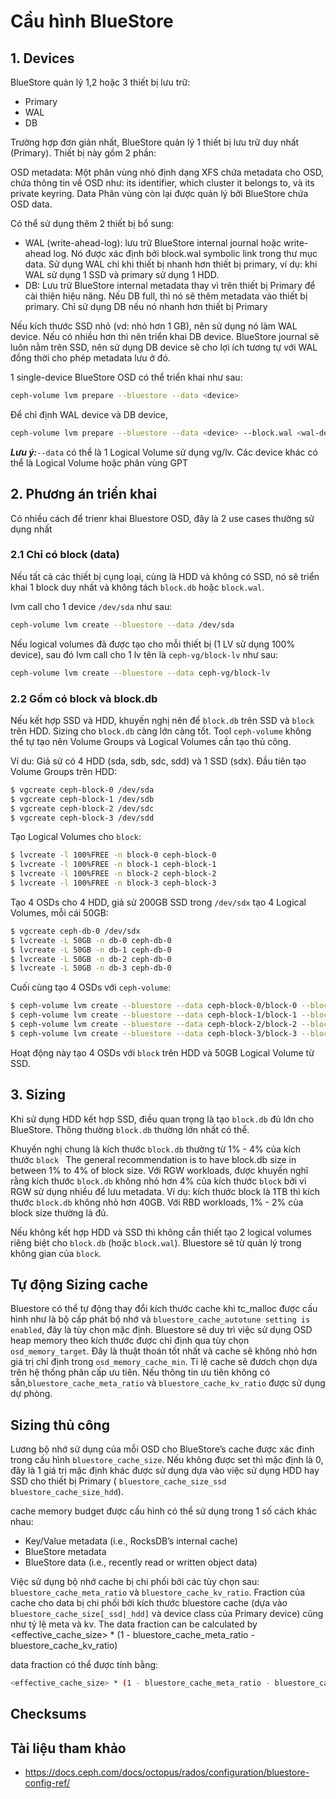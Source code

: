 # Cầu hình BlueStore

## 1. Devices

BlueStore quản lý 1,2 hoặc 3 thiết bị lưu trữ:
- Primary
- WAL
- DB

Trường hợp đơn giản nhất, BlueStore quản lý 1 thiết bị lưu trữ duy nhất (Primary). Thiết bị này gồm 2 phần:

OSD metadata: Một phân vùng nhỏ định dạng XFS chứa metadata cho OSD, chứa thông tin về OSD như: its identifier, which cluster it belongs to, và its private keyring.
Data Phân vùng còn lại được quản lý bởi BlueStore chứa OSD data.

Có thể sử dụng thêm 2 thiết bị bổ sung:
- WAL (write-ahead-log): lưu trữ BlueStore internal journal hoặc write-ahead log. Nó được xác định bởi block.wal symbolic link trong thư mục data. Sử dụng WAL chỉ khi thiết bị nhanh hơn thiết bị primary, ví dụ: khi WAL sử dụng 1 SSD và primary sử dụng 1 HDD.
- DB: Lưu trữ BlueStore internal metadata thay vì trên thiết bị Primary để cài thiện hiệu năng. Nếu DB full, thì nó sẽ thêm metadata vào thiết bị primary. Chỉ sử dụng DB nếu nó nhanh hơn thiết bị Primary

Nếu kích thước SSD nhỏ (vd: nhỏ hơn 1 GB), nên sử dụng nó làm WAL device. Nếu có nhiều hơn thì nên triển khai DB device. BlueStore journal sẽ luôn nằm trên SSD, nên sử dụng DB device sẽ cho lợi ích tương tự với WAL đồng thời cho phép metadata lưu ở đó.

1 single-device BlueStore OSD có thể triển khai như sau:
```sh
ceph-volume lvm prepare --bluestore --data <device>
```
Để chỉ định WAL device và DB device,
```sh
ceph-volume lvm prepare --bluestore --data <device> --block.wal <wal-device> --block.db <db-device>
```
***Lưu ý:***`--data` có thể là 1 Logical Volume sử dụng vg/lv. Các device khác có thể là Logical Volume hoặc phân vùng GPT

## 2. Phương án triển khai

Có nhiều cách để trienr khai Bluestore OSD, đây là 2 use cases thường sử dụng nhất

### 2.1 Chỉ có block (data)

Nếu tất cả các thiết bị cụng loại, cùng là HDD và không có SSD, nó sẽ triển khai 1 block duy nhất và không tách `block.db` hoặc `block.wal`. 

lvm call cho 1 device `/dev/sda` như sau:
```sh
ceph-volume lvm create --bluestore --data /dev/sda
```
Nếu logical volumes đã được tạo cho mỗi thiết bị (1 LV sử dụng 100% device), sau đó lvm call cho 1 lv tên là `ceph-vg/block-lv` như sau:
```sh
ceph-volume lvm create --bluestore --data ceph-vg/block-lv
```

### 2.2 Gồm có block và block.db

Nếu kết hợp SSD và HDD, khuyến nghị nên để `block.db` trên SSD và `block` trên HDD. Sizing cho `block.db` càng lớn càng tốt. Tool `ceph-volume` không thể tự tạo nên Volume Groups và Logical Volumes cần tạo thủ công.

Ví du: Giả sử có 4 HDD (sda, sdb, sdc, sdd) và 1 SSD (sdx). Đầu tiên tạo Volume Groups trên HDD:
```sh
$ vgcreate ceph-block-0 /dev/sda
$ vgcreate ceph-block-1 /dev/sdb
$ vgcreate ceph-block-2 /dev/sdc
$ vgcreate ceph-block-3 /dev/sdd
```
Tạo Logical Volumes cho `block`:
```sh
$ lvcreate -l 100%FREE -n block-0 ceph-block-0
$ lvcreate -l 100%FREE -n block-1 ceph-block-1
$ lvcreate -l 100%FREE -n block-2 ceph-block-2
$ lvcreate -l 100%FREE -n block-3 ceph-block-3
```
Tạo 4 OSDs cho 4 HDD, giả sử 200GB SSD trong `/dev/sdx` tạo 4 Logical Volumes, mỗi cái 50GB:
```sh
$ vgcreate ceph-db-0 /dev/sdx
$ lvcreate -L 50GB -n db-0 ceph-db-0
$ lvcreate -L 50GB -n db-1 ceph-db-0
$ lvcreate -L 50GB -n db-2 ceph-db-0
$ lvcreate -L 50GB -n db-3 ceph-db-0
```
Cuối cùng tạo 4 OSDs với `ceph-volume`:
```sh
$ ceph-volume lvm create --bluestore --data ceph-block-0/block-0 --block.db ceph-db-0/db-0
$ ceph-volume lvm create --bluestore --data ceph-block-1/block-1 --block.db ceph-db-0/db-1
$ ceph-volume lvm create --bluestore --data ceph-block-2/block-2 --block.db ceph-db-0/db-2
$ ceph-volume lvm create --bluestore --data ceph-block-3/block-3 --block.db ceph-db-0/db-3
```

Hoạt động này tạo 4 OSDs với `block` trên HDD và 50GB Logical Volume từ SSD.

## 3. Sizing

Khi sử dụng HDD kết hợp SSD, điều quan trọng là tạo `block.db` đủ lớn cho BlueStore. Thông thường `block.db` thường lớn nhất có thể.

Khuyến nghị chung là kích thước `block.db` thường  từ 1% - 4% của kích thước `block `
The general recommendation is to have block.db size in between 1% to 4% of block size. Với RGW workloads, được khuyến nghĩ rằng kích thước `block.db` không nhỏ hơn 4% của kích thước `block` bởi vì RGW sử dụng nhiều để lưu metadata. Ví dụ: kích thước block là 1TB thì kích thước `block.db` không nhỏ hơn 40GB. Với RBD workloads, 1% - 2% của block size thường là đủ.

Nếu không kết hợp HDD và SSD thì không cần thiết tạo 2 logical volumes riêng biệt cho `block.db` (hoặc `block.wal`). Bluestore sẽ từ quản lý trong không gian của `block`.

## Tự động Sizing cache

Bluestore có thể tự động thay đổi kích thước cache khi tc_malloc được cấu hình như là bộ cấp phát bộ nhớ và `bluestore_cache_autotune setting is enabled`, đây là tùy chọn mặc định. Bluestore sẽ duy trì việc sử dụng OSD heap memory theo kích thước được chỉ định qua tùy chọn `osd_memory_target`. Đây là thuật thoán tốt nhất và cache sẽ không nhỏ hơn giá trị chỉ định trong `osd_memory_cache_min`. Tỉ lệ cache sẽ đươch chọn dựa trên hệ thống phân cấp ưu tiên. Nếu thông tin ưu tiên không có sẵn,`bluestore_cache_meta_ratio` và `bluestore_cache_kv_ratio` được sử dụng dự phòng.

## Sizing thủ công

Lương bộ nhớ sử dụng của mỗi OSD cho BlueStore’s cache được xác đinh trong cấu hình `bluestore_cache_size`. Nếu không được set thì mặc định là 0, đây là 1 giá trị mặc định khác được sử dụng dựa vào việc sử dụng HDD hay SSD cho thiết bị Primary ( `bluestore_cache_size_ssd` `bluestore_cache_size_hdd`).

cache memory budget được cấu hình có thể sử dụng trong 1 số cách khác nhau:
- Key/Value metadata (i.e., RocksDB’s internal cache)
- BlueStore metadata
- BlueStore data (i.e., recently read or written object data)


Việc sử dụng bộ nhớ cache bị chi phối bởi các tùy chọn sau: `bluestore_cache_meta_ratio` và `bluestore_cache_kv_ratio`. Fraction của cache cho data bị chi phối bởi kích thước bluestore cache (dựa vào `bluestore_cache_size[_ssd|_hdd]` và device class của Primary device) cũng như tỷ lệ meta và kv. The data fraction can be calculated by <effective_cache_size> * (1 - bluestore_cache_meta_ratio - bluestore_cache_kv_ratio)

data fraction có thể được tính bằng:
```sh
<effective_cache_size> * (1 - bluestore_cache_meta_ratio - bluestore_cache_kv_ratio)
```

## Checksums

## Tài liệu tham khảo
- https://docs.ceph.com/docs/octopus/rados/configuration/bluestore-config-ref/
